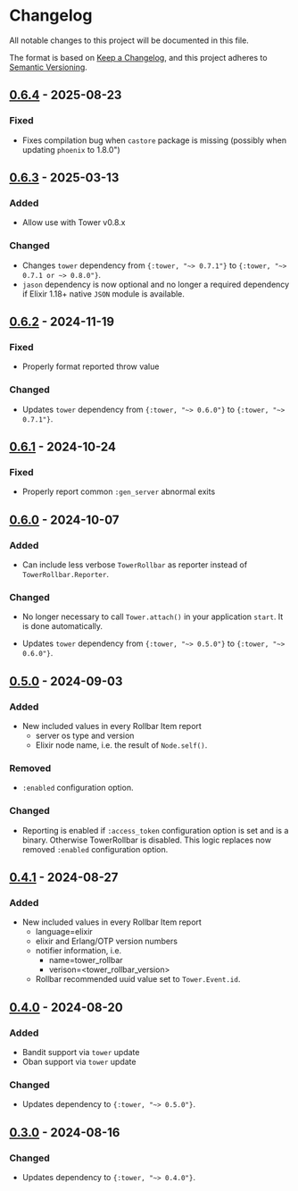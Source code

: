 # Changelog

All notable changes to this project will be documented in this file.

The format is based on [Keep a Changelog](https://keepachangelog.com/en/1.1.0/),
and this project adheres to [Semantic Versioning](https://semver.org/spec/v2.0.0.html).

## [0.6.4] - 2025-08-23

### Fixed

- Fixes compilation bug when `castore` package is missing (possibly when updating `phoenix` to 1.8.0")

## [0.6.3] - 2025-03-13

### Added

- Allow use with Tower v0.8.x

### Changed

- Changes `tower` dependency from `{:tower, "~> 0.7.1"}` to `{:tower, "~> 0.7.1 or ~> 0.8.0"}`.
- `jason` dependency is now optional and no longer a required dependency if Elixir 1.18+ native `JSON` module is available.

## [0.6.2] - 2024-11-19

### Fixed

- Properly format reported throw value

### Changed

- Updates `tower` dependency from `{:tower, "~> 0.6.0"}` to `{:tower, "~> 0.7.1"}`.

## [0.6.1] - 2024-10-24

### Fixed

- Properly report common `:gen_server` abnormal exits

## [0.6.0] - 2024-10-07

### Added

- Can include less verbose `TowerRollbar` as reporter instead of `TowerRollbar.Reporter`.

### Changed

- No longer necessary to call `Tower.attach()` in your application `start`. It is done
automatically.

- Updates `tower` dependency from `{:tower, "~> 0.5.0"}` to `{:tower, "~> 0.6.0"}`.

## [0.5.0] - 2024-09-03

### Added

- New included values in every Rollbar Item report
  - server os type and version
  - Elixir node name, i.e. the result of `Node.self()`.

### Removed

- `:enabled` configuration option.

### Changed

- Reporting is enabled if `:access_token` configuration option is set and is a binary. Otherwise
  TowerRollbar is disabled. This logic replaces now removed `:enabled` configuration option.

## [0.4.1] - 2024-08-27

### Added

- New included values in every Rollbar Item report
  - language=elixir
  - elixir and Erlang/OTP version numbers
  - notifier information, i.e.
    - name=tower_rollbar
    - verison=<tower_rollbar_version>
  - Rollbar recommended uuid value set to `Tower.Event.id`.

## [0.4.0] - 2024-08-20

### Added

- Bandit support via `tower` update
- Oban support via `tower` update

### Changed

- Updates dependency to `{:tower, "~> 0.5.0"}`.

## [0.3.0] - 2024-08-16

### Changed

- Updates dependency to `{:tower, "~> 0.4.0"}`.

[0.6.4]: https://github.com/mimiquate/tower_rollbar/compare/v0.6.3...v0.6.4/
[0.6.3]: https://github.com/mimiquate/tower_rollbar/compare/v0.6.2...v0.6.3/
[0.6.2]: https://github.com/mimiquate/tower_rollbar/compare/v0.6.1...v0.6.2/
[0.6.1]: https://github.com/mimiquate/tower_rollbar/compare/v0.6.0...v0.6.1/
[0.6.0]: https://github.com/mimiquate/tower_rollbar/compare/v0.5.0...v0.6.0/
[0.5.0]: https://github.com/mimiquate/tower_rollbar/compare/v0.4.1...v0.5.0/
[0.4.1]: https://github.com/mimiquate/tower_rollbar/compare/v0.4.0...v0.4.1/
[0.4.0]: https://github.com/mimiquate/tower_rollbar/compare/v0.3.0...v0.4.0/
[0.3.0]: https://github.com/mimiquate/tower_rollbar/compare/v0.2.0...v0.3.0/
